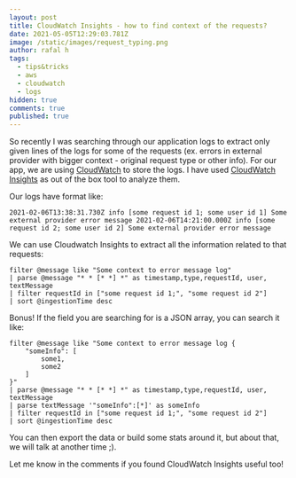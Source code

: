 ```yaml
---
layout: post
title: CloudWatch Insights - how to find context of the requests?
date: 2021-05-05T12:29:03.781Z
image: /static/images/request_typing.png
author: rafal h
tags:
  - tips&tricks
  - aws
  - cloudwatch
  - logs
hidden: true
comments: true
published: true
---
```

So recently I was searching through our application logs to extract only given lines of the logs for some of the requests (ex. errors in external provider with bigger context - original request type or other info). For our app, we are using [CloudWatch](https://aws.amazon.com/cloudwatch/) to store the logs. I have used [CloudWatch Insights](https://docs.aws.amazon.com/AmazonCloudWatch/latest/logs/AnalyzingLogData.html) as out of the box tool to analyze them. 

Our logs have format like: 

`
2021-02-06T13:38:31.730Z info [some request id 1; some user id 1] Some external provider error message
2021-02-06T14:21:00.000Z info [some request id 2; some user id 2] Some external provider error message
`

We can use Cloudwatch Insights to extract all the information related to that requests: 

```
filter @message like "Some context to error message log"
| parse @message "* * [* *] *" as timestamp,type,requestId, user, textMessage
| filter requestId in ["some request id 1;", "some request id 2"]
| sort @ingestionTime desc
```

Bonus! If the field you are searching for is a JSON array, you can search it like: 

```
filter @message like "Some context to error message log {
    "someInfo": [
        some1,
        some2
    ]
}"
| parse @message "* * [* *] *" as timestamp,type,requestId, user, textMessage
| parse textMessage '"someInfo":[*]' as someInfo
| filter requestId in ["some request id 1;", "some request id 2"]
| sort @ingestionTime desc
```

You can then export the data or build some stats around it, but about that, we will talk at another time ;). 

Let me know in the comments if you found CloudWatch Insights useful too!

